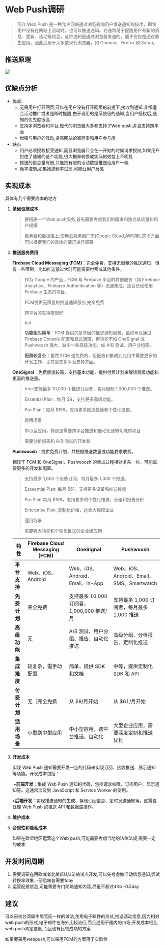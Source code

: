# Web Push调研

> 简介:Web Push 是一种允许网站通过浏览器向用户发送通知的技术，即使用户没有在网站上活动时，也可以推送通知。它通常用于提醒用户有新的消息、更新、活动等信息。这种通知是通过浏览器发送的，而不仅仅是通过原生应用，因此适用于大多数现代浏览器，如 Chrome、Firefox 和 Safari。

## 推送原理

![](https://p3-juejin.byteimg.com/tos-cn-i-k3u1fbpfcp/09f0877cec5f4c208e466e76e2cb2e5e~tplv-k3u1fbpfcp-jj-mark:3024:0:0:0:q75.awebp#?w=720&h=537&s=205278&e=png&b=fefefe)

## 优缺点分析

- 优点:
  - 无需用户打开网页,可以在用户没有打开网页的前提下,接收到通知,非常适合活动推广或者是即时提醒,由于调用的是系统级的通知,当用户授权后,通知的优先度很高
  - 支持多浏览器和平台,现代的浏览器大多都支持了Web push,并且支持跨平台
  - 增强与用户的互动,提高网站的留存率和用户参与度
- 缺点
  - 用户必须授权接受通知,而且浏览器只会在一开始的时候请求授权,如果用户拒绝了通知的这个功能,很大概率转换成实际的效益上不明显
  - 推送的信息量有限,只能把有限的活动数据推送给用户一端
  - 频率控制,如果推送频率过高,可能让用户反感

## 实现成本

具体有几个需要成本的地方

1. **基础设施成本**

   > 要搭建一个Web push服务,首先需要考虑我们的需求和独立站流量和用户规模
   >
   > 服务器和数据库上,使用云服务器厂商(Google Cloud,AWS等),这个方面可以根据我们的具体的情况进行部署

2. **推送服务费用**

   **Firebase Cloud Messaging (FCM)**：完全免费，支持无限量的推送通知，但有一些限制，比如推送量过大时可能需要付费或其他条件。

   > 作为 Google 的产品，FCM 与 Firebase 平台的其他服务（如 Firebase Analytics、Firebase Authentication 等）无缝集成，适合已经使用 Firebase 生态的项目。
   >
   > FCM提供无限量的推送通知服务,完全免费
   >
   > 跨平台的支持度很好
   >
   > but
   >
   > **功能相对简单**：FCM 提供的是基础的推送通知服务，虽然可以通过 Firebase Console 配置和发送通知，但功能不如 OneSignal 或 Pushwoosh 强大，缺少一些高级功能，如 A/B 测试、用户分组等。
   >
   > **配置较复杂**：虽然 FCM 是免费的，但配置和集成到应用中需要更多的开发工作，尤其是在多平台支持方面。

   **OneSignal**：免费额度较高，支持基本功能，提供付费计划来解锁高级功能和更高的推送量。

   > free:支持最多 10,000 个推送订阅者，每月限制 1,000,000 个推送。
   >
   > Essential Plan：每月 $9，支持更多高级功能。
   >
   > Pro Plan：每月 $199，支持更多推送数量和个性化设置。

   >  适用场景
   >
   > 中小型应用，特别是需要跨平台推送和自动化通知功能的项目
   >
   > 需要分析报告和 A/B 测试的开发者

   **Pushwoosh**：提供免费计划，并根据推送数量或功能要求收费。

   相较于 FCM 和 OneSignal，Pushwoosh 的集成过程相对复杂一些，可能需要更多的开发和配置。

   > 支持最多 1,000 个设备订阅，每月最多 1,000 个推送。
   >
   > Esseential Plan: 每月 $61，支持更多设备和推送数量
   >
   > Pro Plan:每月 $199，支持更多的个性化推送、分组和报告分析
   >
   > Enterprise Plan: 定制化价格，适合大规模企业
   >
   > 适用场景
   >
   > 需要强大功能和个性化推送的企业级应用

   | 特性         | **Firebase Cloud Messaging (FCM)** | **OneSignal**                              | **Pushwoosh**                              |
   | ------------ | ---------------------------------- | ------------------------------------------ | ------------------------------------------ |
   | **平台支持** | Web、iOS、Android                  | Web、iOS、Android、Email、In-App           | Web、iOS、Android、Email、SMS、Smartwatch  |
   | **免费计划** | 完全免费                           | 支持最多 10,000 订阅者，1,000,000  推送/月 | 支持最多 1,000 订阅者，每月最多 1,000 推送 |
   | **高级功能** | 无                                 | A/B 测试、用户分组、报告、自动化推送       | 高级分组、分析报告、定制化推送             |
   | **集成难度** | 较复杂，需手动配置                 | 简单，提供 SDK 和文档                      | 中等，提供定制化 SDK 和 API                |
   | **付费计划** | 无（完全免费                       | 从 $9/月开始                               | 从 $61/月开始                              |
   | **适用场景** | 小型到中型应用                     | 中小型应用，跨平台推送、自动化             | 大型企业应用，需要深度定制和推送优化       |

   

3. **开发成本**

   实现 Web Push 通知需要开发一定的代码来实现订阅、接收推送、展示通知等功能。开发成本包括：

   ​	•**前端开发**：集成 Web Push 通知的代码，包括请求权限、订阅用户、显示通知等。这通常涉及到 JavaScript 和 Service Worker 的使用。

   ​	•**后端开发**：实现推送通知的生成、存储订阅信息、定时发送通知等。这需要处理 Web Push 的推送 API 和数据库操作。

4. **维护成本**

5. **合规性和隐私成本**

   如果在欧盟地区运营这个Web push,可能需要考虑当地的法律法规,需要一定的成本.

## 开发时间周期

1. 需要调研在西欧或者北美(EU,US)站试点开发,可以先考虑做活动信息通知,尝试转换率效果. -前后端各需要1day
1. 运营配置信息,可能需要专门简略通知内容,尽量不超过4Kb -0.5day



## 建议

可以采纳台湾犀牛盾官网一样的做法,使用电子邮件的形式,推送活动信息,因为相对web push的形式,电子邮件在海外比较流行,而且通用于国内的市场,开发成本相比web push肯定要低,而且也有比较成熟的方案.

如果要采用webpush,可以采用FCM的方案用于实验性

